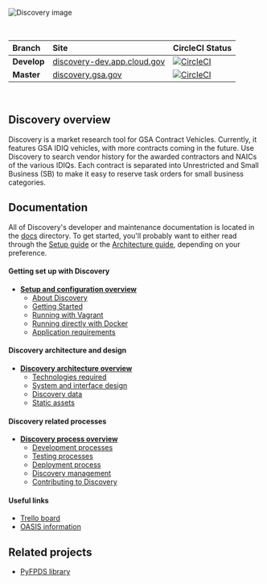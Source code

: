 ![Discovery image](https://discovery-dev.app.cloud.gov/static/discovery_site/images/discovery.png)

<br/>

| Branch       | Site        | CircleCI Status   |
| :---------   | :---------  | :-----------------|
| **Develop** | [discovery-dev.app.cloud.gov](https://discovery-dev.app.cloud.gov)  | [![CircleCI](https://circleci.com/gh/PSHCDevOps/discovery/tree/develop.svg?style=svg)](https://circleci.com/gh/PSHCDevOps/discovery/tree/develop) |
| **Master**  | [discovery.gsa.gov](https://discovery-dev.app.cloud.gov) | [![CircleCI](https://circleci.com/gh/PSHCDevOps/discovery/tree/master.svg?style=svg)](https://circleci.com/gh/PSHCDevOps/discovery/tree/master) |

<br/>

## Discovery overview

Discovery is a market research tool for GSA Contract Vehicles. Currently, it features GSA IDIQ vehicles, with more contracts coming in the future. Use Discovery to search vendor history for the awarded contractors and NAICs of the various IDIQs. Each contract is separated into Unrestricted and Small Business (SB) to make it easy to reserve task orders for small business categories.

## Documentation

All of Discovery's developer and maintenance documentation is located in the [docs](docs/overview.md) directory.  To get started, you'll probably want to either read through the [Setup guide](docs/setup/overview.md) or the [Architecture guide](docs/architecture/overview.md), depending on your preference.

#### Getting set up with Discovery

* [**Setup and configuration overview**](docs/setup/overview.md)
  * [About Discovery](docs/setup/about.md)
  * [Getting Started](docs/setup/getting_started.md)
  * [Running with Vagrant](docs/setup/vagrant.md)
  * [Running directly with Docker](docs/setup/docker.md)
  * [Application requirements](docs/setup/requirements.md)

#### Discovery architecture and design

* [**Discovery architecture overview**](docs/architecture/overview.md)
  * [Technologies required](docs/architecture/technologies.md)
  * [System and interface design](docs/architecture/design.md)
  * [Discovery data](docs/architecture/data.md)
  * [Static assets](docs/architecture/assets.md)

#### Discovery related processes

* [**Discovery process overview**](docs/process/overview.md)
  * [Development processes](docs/process/development.md)
  * [Testing processes](docs/process/testing.md)
  * [Deployment process](docs/process/deployment.md)
  * [Discovery management](docs/process/management.md)
  * [Contributing to Discovery](docs/process/contributing.md)

#### Useful links

* [Trello board](https://trello.com/b/AEoWtET7/discovery-20)
* [OASIS information](https://www.gsa.gov/acquisition/products-services/professional-services/one-acquisition-solution-for-integrated-services-oasis)

## Related projects

* [PyFPDS library](https://github.com/18f/pyfpds)
